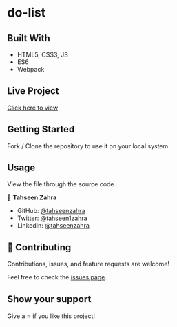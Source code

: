 # do-list

## Built With

- HTML5, CSS3, JS
- ES6
- Webpack

## Live Project

[Click here to view](https://tahseenzahra.github.io/do-list/)

## Getting Started

Fork / Clone the repository to use it on your local system.

## Usage

View the file through the source code.


👤 **Tahseen Zahra**

- GitHub: [@tahseenzahra](https://github.com/tahseenzahra)
- Twitter: [@tahseen1zahra](https://twitter.com/tahseen1zahra)
- LinkedIn: [@tahseenzahra](https://www.linkedin.com/in/tahseenzahra/)

## 🤝 Contributing

Contributions, issues, and feature requests are welcome!

Feel free to check the [issues page](https://github.com/tahseenzahra/do-list/issues).

## Show your support

Give a ⭐️ if you like this project!